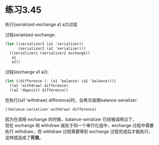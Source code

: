 # 练习3.45

执行(serialized-exchange a1 a2)过程  

过程serialized-exchange:  
```scheme
(let ((serializer1 (a1 'serializer))
	  (serializer2 (a2 'serializer)))
  ((serializer1 (serializer2 exchange))
   a1
   a2))
```

过程(exchange a1 a2):
```scheme
(let ((difference (- (a1 'balance) (a2 'balance))))
  ((a1 'withdraw) difference)
  ((a2 'deposit) difference))
```

在执行((a1 'withdraw) difference)时，会再次调用balance-serializer:  
```scheme
((balance-serializer withdraw) difference)  
```
因为在调用 exchange 的时候，balance-serializer 已经被调用过了，  
现在 exchange 和 withdraw 就处于同一个串行化组中，exchange 过程中需要  
执行 withdraw，但 withdraw 过程需要等到 exchange 过程完成后才能执行，  
这样就造成了**死锁**。